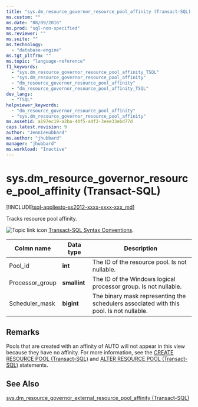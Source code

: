 ```yaml
---
title: "sys.dm_resource_governor_resource_pool_affinity (Transact-SQL) | Microsoft Docs"
ms.custom: ""
ms.date: "08/09/2016"
ms.prod: "sql-non-specified"
ms.reviewer: ""
ms.suite: ""
ms.technology: 
  - "database-engine"
ms.tgt_pltfrm: ""
ms.topic: "language-reference"
f1_keywords: 
  - "sys.dm_resource_governor_resource_pool_affinity_TSQL"
  - "sys.dm_resource_governor_resource_pool_affinity"
  - "dm_resource_governor_resource_pool_affinity"
  - "dm_resource_governor_resource_pool_affinity_TSQL"
dev_langs: 
  - "TSQL"
helpviewer_keywords: 
  - "dm_resource_governor_resource_pool_affinity"
  - "sys.dm_resource_governor_resource_pool_affinity"
ms.assetid: a197ec19-a2ba-44f5-a4f2-3eee33ebd77d
caps.latest.revision: 9
author: "JennieHubbard"
ms.author: "jhubbard"
manager: "jhubbard"
ms.workload: "Inactive"
---
```

# sys.dm_resource_governor_resource_pool_affinity (Transact-SQL)
[!INCLUDE[tsql-appliesto-ss2012-xxxx-xxxx-xxx_md](../../includes/tsql-appliesto-ss2012-xxxx-xxxx-xxx-md.md)]

  Tracks resource pool affinity.  
  
 ![Topic link icon](../../database-engine/configure-windows/media/topic-link.gif "Topic link icon") [Transact-SQL Syntax Conventions](../../t-sql/language-elements/transact-sql-syntax-conventions-transact-sql.md).  
  
|Colmn name|Data type|Description|  
|----------------|---------------|-----------------|  
|Pool_id|**int**|The ID of the resource pool. Is not nullable.|  
|Processor_group|**smallint**|The ID of the Windows logical processor group. Is not nullable.|  
|Scheduler_mask|**bigint**|The binary mask representing the schedulers associated with this pool. Is not nullable.|  
  
## Remarks  
 Pools that are created with an affinity of AUTO will not appear in this view because they have no affinity. For more information, see the [CREATE RESOURCE POOL &#40;Transact-SQL&#41;](../../t-sql/statements/create-resource-pool-transact-sql.md) and [ALTER RESOURCE POOL &#40;Transact-SQL&#41;](../../t-sql/statements/alter-resource-pool-transact-sql.md) statements.  
  
## See Also  
 [sys.dm_resource_governor_external_resource_pool_affinity &#40;Transact-SQL&#41;](../../relational-databases/system-dynamic-management-views/sys-dm-resource-governor-external-resource-pool-affinity-transact-sql.md)  
  
  
